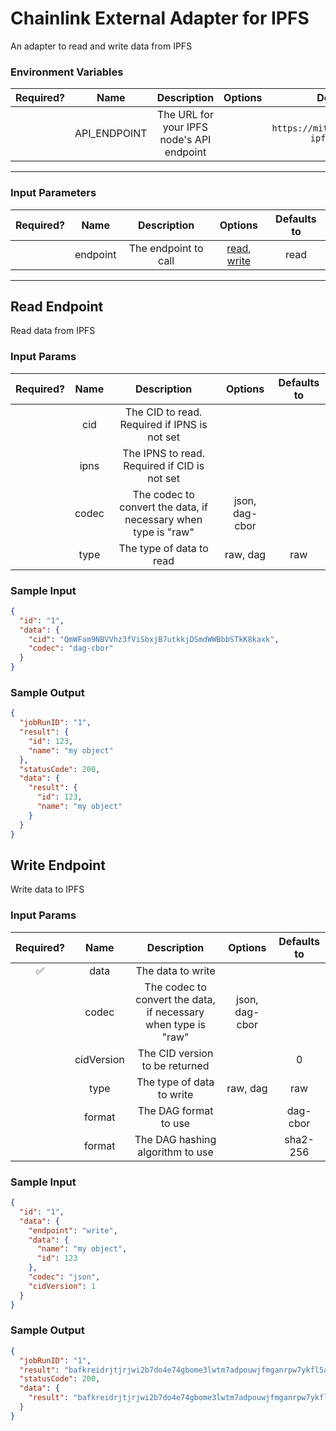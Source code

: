 # Chainlink External Adapter for IPFS

An adapter to read and write data from IPFS

### Environment Variables

| Required? |     Name     |                Description                | Options |                 Defaults to                 |
| :-------: | :----------: | :---------------------------------------: | :-----: | :-----------------------------------------: |
|           | API_ENDPOINT | The URL for your IPFS node's API endpoint |         | `https://mithrilverse.infura-ipfs.io/ipfs/` |

---

### Input Parameters

| Required? |   Name   |     Description      |                     Options                      | Defaults to |
| :-------: | :------: | :------------------: | :----------------------------------------------: | :---------: |
|           | endpoint | The endpoint to call | [read](#Read-Endpoint), [write](#Write-Endpoint) |    read     |

---

## Read Endpoint

Read data from IPFS

### Input Params

| Required? | Name  |                          Description                           |    Options     | Defaults to |
| :-------: | :---: | :------------------------------------------------------------: | :------------: | :---------: |
|           |  cid  |          The CID to read. Required if IPNS is not set          |                |             |
|           | ipns  |          The IPNS to read. Required if CID is not set          |                |             |
|           | codec | The codec to convert the data, if necessary when type is "raw" | json, dag-cbor |             |
|           | type  |                    The type of data to read                    |    raw, dag    |     raw     |

### Sample Input

```json
{
  "id": "1",
  "data": {
    "cid": "QmWFam9NBVVhz3fViSbxjB7utkkjDSmdWWBbbSTkK8kaxk",
    "codec": "dag-cbor"
  }
}
```

### Sample Output

```json
{
  "jobRunID": "1",
  "result": {
    "id": 123,
    "name": "my object"
  },
  "statusCode": 200,
  "data": {
    "result": {
      "id": 123,
      "name": "my object"
    }
  }
}
```

## Write Endpoint

Write data to IPFS

### Input Params

| Required? |    Name    |                          Description                           |    Options     | Defaults to |
| :-------: | :--------: | :------------------------------------------------------------: | :------------: | :---------: |
|    ✅     |    data    |                       The data to write                        |                |             |
|           |   codec    | The codec to convert the data, if necessary when type is "raw" | json, dag-cbor |             |
|           | cidVersion |                 The CID version to be returned                 |                |      0      |
|           |    type    |                   The type of data to write                    |    raw, dag    |     raw     |
|           |   format   |                     The DAG format to use                      |                |  dag-cbor   |
|           |   format   |                The DAG hashing algorithm to use                |                |  sha2-256   |

### Sample Input

```json
{
  "id": "1",
  "data": {
    "endpoint": "write",
    "data": {
      "name": "my object",
      "id": 123
    },
    "codec": "json",
    "cidVersion": 1
  }
}
```

### Sample Output

```json
{
  "jobRunID": "1",
  "result": "bafkreidrjtjrjwi2b7do4e74gbome3lwtm7adpouwjfmganrpw7ykfl5a4",
  "statusCode": 200,
  "data": {
    "result": "bafkreidrjtjrjwi2b7do4e74gbome3lwtm7adpouwjfmganrpw7ykfl5a4"
  }
}
```
